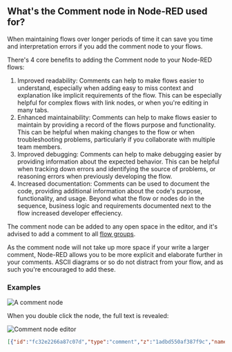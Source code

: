 ## What's the Comment node in Node-RED used for?

When maintaining flows over longer periods of time it can save you time and
interpretation errors if you add the comment node to your flows.

There's 4 core benefits to adding the Comment node to your Node-RED flows:

1. Improved readability: Comments can help to make flows easier to understand, especially when adding
easy to miss context and explanation like implicit requirements of the flow. This can be especially
helpful for complex flows with link nodes, or when you're editing in many tabs.
1. Enhanced maintainability: Comments can help to make flows easier to maintain
by providing a record of the flows purpose and functionality. This can be helpful
when making changes to the flow or when troubleshooting problems, particularly
if you collaborate with multiple team members.
1. Improved debugging: Comments can help to make debugging easier by providing
information about the expected behavior. This can be helpful when tracking down
errors and identifying the source of problems, or reasoning errors when previously
developing the flow.
1. Increased documentation: Comments can be used to document the code, providing
additional information about the code's purpose, functionality, and usage. Beyond
what the flow or nodes do in the sequence, business logic and requirements documented
next to the flow increased developer effeciency.

The comment node can be added to any open space in the editor, and it's advised
to add a comment to all [flow groups](/blog/2023/03/3-quick-node-red-tips-5/#3.-group-nodes-together-to-make-your-flows-easier-to-read).

As the comment node will not take up more space if your write a larger comment,
Node-RED allows you to be more explicit and elaborate further in your comments.
ASCII diagrams or so do not distract from your flow, and as such you're encouraged
to add these.

### Examples

![A comment node](./images/comment-node.png)

When you double click the node, the full text is revealed:

![Comment node editor](./images/comment-node-full-text.png)

```json
[{"id":"fc32e2266a87c07d","type":"comment","z":"1adbd550af387f9c","name":"Flow Explanation","info":"This comment can explain what nodes near to\nthis one are intended to do.\n\nComments are written in a WYSIWYG editor.","x":500,"y":320,"wires":[]}]
```